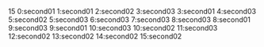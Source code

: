 15
0:second01
1:second01
2:second02
3:second03
3:second01
4:second03
5:second02
5:second03
6:second03
7:second03
8:second03
8:second01
9:second03
9:second01
10:second03
10:second02
11:second03
12:second02
13:second02
14:second02
15:second02
